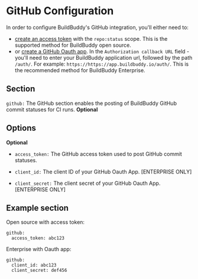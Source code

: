 <!--
{
  "name": "GitHub",
  "category": "5f84be4816a46711e64ca065",
  "priority": 500
}
-->

# GitHub Configuration

In order to configure BuildBuddy's GitHub integration, you'll either need to:

- [create an access token](https://docs.github.com/en/github/authenticating-to-github/creating-a-personal-access-token) with the `repo:status` scope. This is the supported method for BuildBuddy open source.
- or [create a GitHub Oauth app](https://docs.github.com/en/developers/apps/creating-an-oauth-app). In the `Authorization callback URL` field - you'll need to enter your BuildBuddy application url, followed by the path `/auth/`. For example: `https://https://app.buildbuddy.io/auth/`. This is the recommended method for BuildBuddy Enterprise.

## Section

`github:` The GitHub section enables the posting of BuildBuddy GitHub commit statuses for CI runs. **Optional**

## Options

**Optional**

- `access_token:` The GitHub access token used to post GitHub commit statuses.

- `client_id:` The client ID of your GitHub Oauth App. [ENTERPRISE ONLY]

- `client_secret:` The client secret of your GitHub Oauth App. [ENTERPRISE ONLY]

## Example section

Open source with access token:

```
github:
  access_token: abc123
```

Enterprise with Oauth app:

```
github:
  client_id: abc123
  client_secret: def456
```

